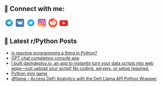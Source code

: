## 🔎 Connect with me:
[<img src="https://github.com/bullbesh/bullbesh/blob/main/images/Telegram.png" width="32" height="32" />](https://t.me/bullbesh)
[<img src="https://github.com/bullbesh/bullbesh/blob/main/images/VK.png" width="32" height="32" />](https://vk.com/bullbesh)
[<img src="https://github.com/bullbesh/bullbesh/blob/main/images/Twitter.png" width="32" height="32" />](https://twitter.com/bullbesh1)
[<img src="https://github.com/bullbesh/bullbesh/blob/main/images/Instagram.png" width="32" height="32" />](https://www.instagram.com/bullbesh)
[<img src="https://github.com/bullbesh/bullbesh/blob/main/images/Reddit.png" width="32" height="32" />](https://www.reddit.com/user/bullbesh)
[<img src="https://github.com/bullbesh/bullbesh/blob/main/images/YouTube.png" width="32" height="32" />](https://www.youtube.com/channel/UCtfjRs6uzgq5mfm8S06WTcg)

## 📕 Latest r/Python Posts
<!-- BLOG-POST-LIST:START -->
- [is reactive programming a thing in Python?](https://www.reddit.com/r/Python/comments/193jv0e/is_reactive_programming_a_thing_in_python/)
- [GPT chat completion console app](https://www.reddit.com/r/Python/comments/193jpzf/gpt_chat_completion_console_app/)
- [I built dashdeploy.io, an app to instantly turn your data scripts into web apps—just upload your script! No coding, servers, or setup required.](https://www.reddit.com/r/Python/comments/193i1qk/i_built_dashdeployio_an_app_to_instantly_turn/)
- [Python mini game](https://www.reddit.com/r/Python/comments/193f7e8/python_mini_game/)
- [dfllama - Access DeFi Analytics with the Defi Llama API Python Wrapper](https://www.reddit.com/r/Python/comments/193eyyo/dfllama_access_defi_analytics_with_the_defi_llama/)
<!-- BLOG-POST-LIST:END -->
